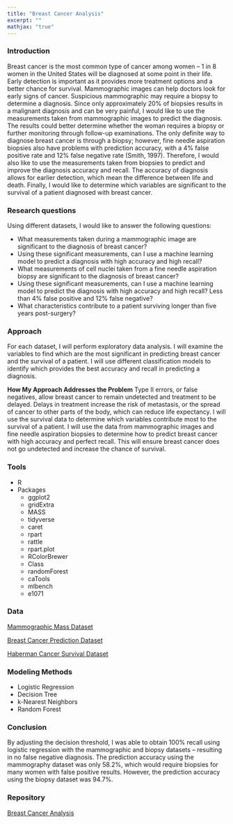 ```yaml
---
title: "Breast Cancer Analysis"
excerpt: ""
mathjax: "true"
---
```


### Introduction
Breast cancer is the most common type of cancer among women – 1 in 8 women in the United States will be diagnosed at some point in their life. Early detection is important as it provides more treatment options and a better chance for survival. Mammographic images can help doctors look for early signs of cancer. Suspicious mammographic may require a biopsy to determine a diagnosis. Since only approximately 20% of biopsies results in a malignant diagnosis and can be very painful, I would like to use the measurements taken from mammographic images to predict the diagnosis. The results could better determine whether the woman requires a biopsy or further monitoring through follow-up examinations. The only definite way to diagnose breast cancer is through a biopsy; however, fine needle aspiration biopsies also have problems with prediction accuracy, with a 4% false positive rate and 12% false negative rate (Smith, 1997). Therefore, I would also like to use the measurements taken from biopsies to predict and improve the diagnosis accuracy and recall. The accuracy of diagnosis allows for earlier detection, which mean the difference between life and death. Finally, I would like to determine which variables are significant to the survival of a patient diagnosed with breast cancer. 

### Research questions 
Using different datasets, I would like to answer the following questions:
* What measurements taken during a mammographic image are significant to the diagnosis of breast cancer?
* Using these significant measurements, can I use a machine learning model to predict a diagnosis with high accuracy and high recall? 
* What measurements of cell nuclei taken from a fine needle aspiration biopsy are significant to the diagnosis of breast cancer?
* Using these significant measurements, can I use a machine learning model to predict the diagnosis with high accuracy and high recall? Less than 4% false positive and 12% false negative? 
* What characteristics contribute to a patient surviving longer than five years post-surgery? 

### Approach
For each dataset, I will perform exploratory data analysis. I will examine the variables to find which are the most significant in predicting breast cancer and the survival of a patient. I will use different classification models to identify which provides the best accuracy and recall in predicting a diagnosis. 

**How My Approach Addresses the Problem**
Type II errors, or false negatives, allow breast cancer to remain undetected and treatment to be delayed. Delays in treatment increase the risk of metastasis, or the spread of cancer to other parts of the body, which can reduce life expectancy. I will use the survival data to determine which variables contribute most to the survival of a patient. I will use the data from mammographic images and fine needle aspiration biopsies to determine how to predict breast cancer with high accuracy and perfect recall. This will ensure breast cancer does not go undetected and increase the chance of survival.  

### Tools
* R
* Packages
  * ggplot2
  * gridExtra
  * MASS
  * tidyverse
  * caret
  * rpart
  * rattle
  * rpart.plot
  * RColorBrewer
  * Class
  * randomForest
  * caTools
  * mlbench
  * e1071

### Data
[Mammographic Mass Dataset](www.kaggle.com/overratedgman/mammographic-mass-data-set)

[Breast Cancer Prediction Dataset](https://www.kaggle.com/merishnasuwal/breast-cancer-prediction-dataset)

[Haberman Cancer Survival Dataset](www.kaggle.com/krpiku/haberman.csv?select=haberman.csv)

### Modeling Methods
* Logistic Regression
* Decision Tree
* k-Nearest Neighbors
* Random Forest

### Conclusion
By adjusting the decision threshold, I was able to obtain 100% recall using logistic regression with the mammographic and biopsy datasets – resulting in no false negative diagnosis. The prediction accuracy using the mammography dataset was only 58.2%, which would require biopsies for many women with false positive results. However, the prediction accuracy using the biopsy dataset was 94.7%. 

### Repository
[Breast Cancer Analysis](https://github.com/afemal/Breast_Cancer_Analysis)

